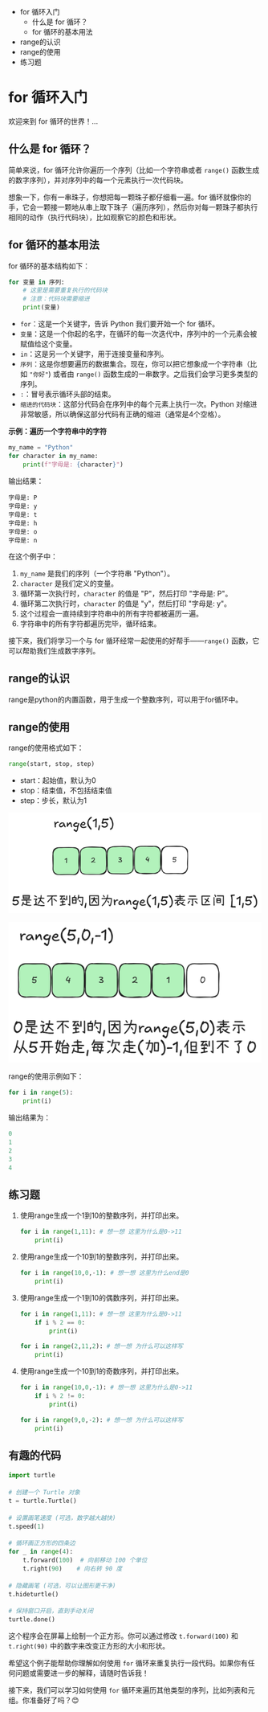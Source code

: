 - for 循环入门
  - 什么是 for 循环？
  - for 循环的基本用法
- range的认识
- range的使用
- 练习题

# for 循环入门

欢迎来到 for 循环的世界！...

## 什么是 for 循环？

简单来说，for 循环允许你遍历一个序列（比如一个字符串或者 `range()` 函数生成的数字序列），并对序列中的每一个元素执行一次代码块。

想象一下，你有一串珠子，你想把每一颗珠子都仔细看一遍。for 循环就像你的手，它会一颗接一颗地从串上取下珠子（遍历序列），然后你对每一颗珠子都执行相同的动作（执行代码块），比如观察它的颜色和形状。

## for 循环的基本用法

for 循环的基本结构如下：

```python
for 变量 in 序列:
    # 这里是需要重复执行的代码块
    # 注意：代码块需要缩进
    print(变量)
```

- `for`：这是一个关键字，告诉 Python 我们要开始一个 for 循环。
- `变量`：这是一个你起的名字，在循环的每一次迭代中，序列中的一个元素会被赋值给这个变量。
- `in`：这是另一个关键字，用于连接变量和序列。
- `序列`：这是你想要遍历的数据集合。现在，你可以把它想象成一个字符串（比如 `"你好"`) 或者由 `range()` 函数生成的一串数字。之后我们会学习更多类型的序列。
- `:`：冒号表示循环头部的结束。
- `缩进的代码块`：这部分代码会在序列中的每个元素上执行一次。Python 对缩进非常敏感，所以确保这部分代码有正确的缩进（通常是4个空格）。

**示例：遍历一个字符串中的字符**

```python
my_name = "Python"
for character in my_name:
    print(f"字母是: {character}")
```

输出结果：

```
字母是: P
字母是: y
字母是: t
字母是: h
字母是: o
字母是: n
```

在这个例子中：
1. `my_name` 是我们的序列（一个字符串 "Python"）。
2. `character` 是我们定义的变量。
3. 循环第一次执行时，`character` 的值是 "P"，然后打印 "字母是: P"。
4. 循环第二次执行时，`character` 的值是 "y"，然后打印 "字母是: y"。
5. 这个过程会一直持续到字符串中的所有字符都被遍历一遍。
6. 字符串中的所有字符都遍历完毕，循环结束。

接下来，我们将学习一个与 for 循环经常一起使用的好帮手——`range()` 函数，它可以帮助我们生成数字序列。

## range的认识

range是python的内置函数，用于生成一个整数序列，可以用于for循环中。

## range的使用

range的使用格式如下：

```python
range(start, stop, step)
```

- start：起始值，默认为0
- stop：结束值，不包括结束值
- step：步长，默认为1

![](./images/range1.png)

![](./images/range2.png)

range的使用示例如下：

```python
for i in range(5):
    print(i)
```

输出结果为：

```python
0
1
2
3
4
```

## 练习题

1. 使用range生成一个1到10的整数序列，并打印出来。
    ```python
    for i in range(1,11): # 想一想 这里为什么是0->11
        print(i)
    ```
2. 使用range生成一个10到1的整数序列，并打印出来。
    ```python
    for i in range(10,0,-1): # 想一想 这里为什么end是0 
        print(i)
    ```
3. 使用range生成一个1到10的偶数序列，并打印出来。
    ```python
    for i in range(1,11): # 想一想 这里为什么是0->11
        if i % 2 == 0:
            print(i)
    ```
    ```python
    for i in range(2,11,2): # 想一想 为什么可以这样写
        print(i)
    ```
4. 使用range生成一个10到1的奇数序列，并打印出来。
    ```python
    for i in range(10,0,-1): # 想一想 这里为什么是0->11
        if i % 2 != 0:
            print(i)
    ```
    ```python
    for i in range(9,0,-2): # 想一想 为什么可以这样写
        print(i)
    ```

## 有趣的代码


```python
import turtle

# 创建一个 Turtle 对象
t = turtle.Turtle()

# 设置画笔速度 (可选，数字越大越快)
t.speed(1)

# 循环画正方形的四条边
for _ in range(4):
    t.forward(100)  # 向前移动 100 个单位
    t.right(90)    # 向右转 90 度

# 隐藏画笔 (可选，可以让图形更干净)
t.hideturtle()

# 保持窗口开启，直到手动关闭
turtle.done()
```

这个程序会在屏幕上绘制一个正方形。你可以通过修改 `t.forward(100)` 和 `t.right(90)` 中的数字来改变正方形的大小和形状。

希望这个例子能帮助你理解如何使用 `for` 循环来重复执行一段代码。如果你有任何问题或需要进一步的解释，请随时告诉我！

接下来，我们可以学习如何使用 `for` 循环来遍历其他类型的序列，比如列表和元组。你准备好了吗？😊
